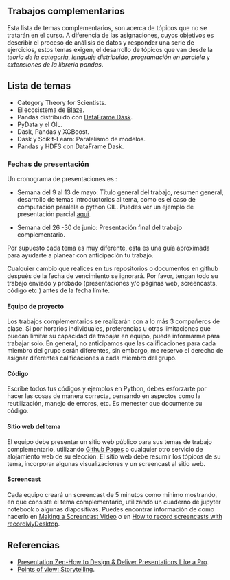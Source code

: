 ## Trabajos complementarios

Esta lista de temas complementarios, son acerca de tópicos que no se tratarán en el curso.  A diferencia de las asignaciones, cuyos  objetivos es describir el proceso de análisis de datos y responder una serie de ejercicios, estos temas exigen, el desarrollo de tópicos que van desde la *teoria de la categoria*, *lenguaje distribuido*, *programación en paralela* y *extensiones de la librería pandas*.

## Lista de temas

* Category Theory for Scientists.
* El ecosistema de [Blaze](http://blaze.pydata.org/).
* Pandas distribuido con  [DataFrame Dask](http://dask.readthedocs.io/en/latest/).
* PyData y el  GIL.
* Dask, Pandas y XGBoost.
* Dask y Scikit-Learn: Paralelismo de modelos.
* Pandas y HDFS con DataFrame Dask.

### Fechas de presentación

Un cronograma de  presentaciones es :

* Semana del 9  al 13 de mayo: Título general del trabajo, resumen general, desarrollo de temas introductorios al tema, como es el caso de  computación paralela o python GIL. Puedes ver un ejemplo de presentación parcial [aqui](http://matthewrocklin.com/blog/work/2017/02/11/dask-tensorflow).

* Semana del 26 -30 de junio: Presentación final del trabajo complementario.


Por supuesto cada tema  es muy diferente, esta es una guía aproximada para ayudarte  a planear con anticipación tu trabajo.

Cualquier cambio que realices en tus  repositorios o documentos en  github después de la fecha de vencimiento se ignorará. Por favor, tengan  todo su trabajo enviado y probado (presentaciones y/o páginas web, screencasts, código etc.) antes de la fecha límite.

####  Equipo de proyecto

Los trabajos  complementarios se realizarán con a lo más 3 compañeros de clase.  Si por  horarios individuales,  preferencias  u otras limitaciones que  puedan limitar su capacidad de trabajar en equipo, puede informarme  para trabajar solo. En general, no anticipamos que las calificaciones para cada miembro del grupo serán diferentes, sin embargo, me reservo el derecho de asignar diferentes calificaciones a cada miembro del grupo.

####  Código

Escribe todos tus  códigos y ejemplos en Python, debes esforzarte  por hacer las cosas de  manera correcta, pensando  en aspectos como la reutilización, manejo de errores, etc. Es menester que  documente  su código.

####  Sitio web del tema

El equipo debe presentar un sitio web público para sus temas de trabajo complementario, utilizando  [Github Pages](https://pages.github.com/) o cualquier otro servicio de alojamiento web de su  elección. El sitio web debe resumir  los tópicos de su tema, incorporar algunas  visualizaciones y  un  screencast al sitio web.

#### Screencast

Cada equipo creará un screencast de 5 minutos como mínimo  mostrando, en que consiste el tema complementario, utilizando un cuaderno de jupyter notebook  o algunas diapositivas. Puedes encontrar información de como hacerlo en [Making a Screencast Video](https://docs.google.com/document/d/1alPLuBOW5YPoQDa57KZes1h72PoQDoDj21-UEKOHp1I/pub) o en [How to record screencasts with recordMyDesktop](https://opensource.com/business/15/11/how-record-screencasts).

## Referencias

* [Presentation Zen-How to Design & Deliver Presentations Like a Pro](http://www.garrreynolds.com/Presentation/pdf/presentation_tips.pdf).
* [Points of view: Storytelling](http://www.nature.com/nmeth/journal/v10/n8/full/nmeth.2571.html).
